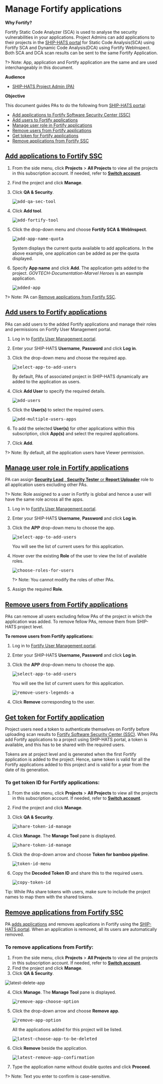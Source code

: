# Manage Fortify applications

**Why Fortify?**

Fortify Static Code Analyzer (SCA) is used to analyse the security vulnerabilities in your applications. Project Admins can add applications to their projects in the [SHIP-HATS portal](https://www.ship.gov.sg/) for Static Code Analysis(SCA) using Fortify SCA and Dynamic Code Analysis(DCA) using Fortify WebInspect. Both SCA and DCA scan results can be sent to the same Fortify Application.

?> Note: App, application and Fortify application are the same and are used interchangeably in this document.

**Audience**

- [SHIP-HATS Project Admin (PA)](https://docs.developer.gov.sg/docs/ship-hats/#/user-roles-permissions)

**Objective**

This document guides PAs to do the following from [SHIP-HATS portal](https://www.ship.gov.sg/):

- [Add applications to Fortify Software Security Center (SSC)](#add-applications-to-fortify-ssc)
- [Add users to Fortify applications](#add-users-to-fortify-applications)
- [Manage user role in Fortify applications](#manage-user-role-in-fortify-applications)
- [Remove users from Fortify applications](#remove-users-from-fortify-applications)
- [Get token for Fortify applications](#get-token-for-fortify-application)
- [Remove applications from Fortify SSC](#remove-applications-from-fortify-ssc)

## [Add applications to Fortify SSC](#add-applications-to-fortify-ssc)

1. From the side menu, click  **Projects**  >  **All Projects** to view all the projects in this subscription account. If needed, refer to [**Switch account**](https://docs.developer.tech.gov.sg/docs/ship-hats-documentation/#/manage-account?id=switch-account).

2. Find the project and click  **Manage**.

3. Click **QA &amp; Security**.

    <kbd>![add-qa-sec-tool](add-qa-sec-tool.png ':size=75%')</kbd>

4. Click **Add tool**.

    <kbd>![add-fortify-tool](add-fortify-tool.png ':size=75%')</kbd>

5. Click the drop-down menu and choose **Fortify SCA &amp; WebInspect**.

    <kbd>![add-app-name-quota](add-app-name-quota.png ':size=75%')</kbd>

    System displays the current quota available to add applications. In the above example, one application can be added as per the quota displayed.

6. Specify **App name** and click **Add**. The application gets added to the project. *GOVTECH-Documentation-Marvel Heroes* is an eaxmple application.

    <kbd>![added-app](added-app.png ':size=75%')</kbd>

?> Note: PA can [Remove applications from Fortify SSC](#remove-applications-from-fortify-ssc).

## [Add users to Fortify applications](#add-users-to-fortify-applications)

PAs can add users to the added Fortify applications and manage their roles and permissions on Fortify User Management portal.

1. Log in to [Fortify User Management portal](https://ssc-roles.hats.stack.gov.sg/).
2. Enter your SHIP-HATS **Username**, **Password** and click **Log in**.
3. Click the drop-down menu and choose the required app.

    <kbd>![select-app-to-add-users](select-app-to-add-users.png ':size=75%')</kbd>

    By default, PAs of associated project in SHIP-HATS dynamically are added to the application as users.

4. Click **Add User** to specify the required details.

    <kbd>![add-users](add-users.png ':size=75%')</kbd>

5. Click the **User(s)** to select the required users.

    <kbd>![add-multiple-users-apps](add-multiple-users-apps.png ':size=75%')</kbd>

6. To add the selected **User(s)** for other applications within this subscription, click **App(s)** and select the required applications.

7. Click **Add**. 

<!--You will see a success message as shown below. <kbd>![](93cdf038eb786794.png ':size=75%')</kbd>-->

?> Note: By default, all the application users have Viewer permission.

## [Manage user role in Fortify applications](#manage-user-role-in-fortify-applications)

PA can assign [**Security Lead** , **Security Tester** or **Report Uploader**](https://docs.developer.tech.gov.sg/docs/ship-hats-documentation/#/get-started/fortify-user-roles-and-permissions) role to all application users excluding other PAs.

?> Note: Role assigned to a user in Fortify is global and hence a user will have the same role across all the apps.

1. Log in to [Fortify User Management portal](https://ssc-roles.hats.stack.gov.sg/).
2. Enter your SHIP-HATS **Username**, **Password** and click **Log in**.
3. Click the **APP** drop-down menu to choose the app.

    <kbd>![select-app-to-add-users](select-app-to-add-users.png ':size=75%')</kbd>

    You will see the list of current users for this application.

4. Hover over the existing **Role** of the user to view the list of available roles.

    <kbd>![choose-roles-for-users](choose-roles-for-users.png ':size=75%')</kbd>

    ?> Note: You cannot modify the roles of other PAs.

5. Assign the required **Role**. 

<!-- You will see a success message as shown below.

<kbd>![](8596594456fb6478.png ':size=75%')</kbd> -->

## [Remove users from Fortify applications](#remove-users-from-fortify-applications)

PAs can remove all users excluding fellow PAs of the project in which the application was added. To remove fellow PAs, remove them from SHIP-HATS project level.

**To remove users from Fortify applications:**

1. Log in to [Fortify User Management portal](https://ssc-roles.hats.stack.gov.sg/).
2. Enter your SHIP-HATS **Username, Password** and click **Log in**.
3. Click the **APP** drop-down menu to choose the app.

    <kbd>![select-app-to-add-users](select-app-to-add-users.png ':size=75%')</kbd>

    You will see the list of current users for this application.

    <kbd>![remove-users-legends-a](remove-users-legends-a.png ':size=75%')</kbd>

4. Click **Remove** corresponding to the user.

## [Get token for Fortify application](#get-token-for-fortify-application)

Project users need a token to authenticate themselves on Fortify before uploading scan results to [Fortify Software Security Center (SSC)](https://ssc.hats.stack.gov.sg/ssc/#!/). When PAs add Fortify applications to a project using SHIP-HATS portal, a token is available, and this has to be shared with the required users.

Tokens are at project level and is generated when the first Fortify application is added to the project. Hence, same token is valid for all the Fortify applications added to this project and is valid for a year from the date of its generation.

### To get token ID for Fortify applications:

1. From the side menu, click  **Projects**  >  **All Projects**  to view all the projects in this subscription account. If needed, refer to [**Switch account**](https://docs.developer.tech.gov.sg/docs/ship-hats-documentation/#/manage-account?id=switch-account).
2. Find the project and click  **Manage**.
3. Click **QA &amp; Security**.

    <kbd>![share-token-id-manage](share-token-id-manage.png ':size=75%')</kbd>

4. Click **Manage**. The **Manage Tool** pane is displayed.

    <kbd>![share-token-id-manage](share-token-id-manage.png ':size=75%')</kbd>

5. Click the drop-down arrow and choose **Token for bamboo pipeline**.

    <kbd>![token-id-menu](token-id-menu.png ':size=75%')</kbd>

6. Copy the **Decoded Token ID** and share this to the required users.

    <kbd>![copy-token-id](copy-token-id.png ':size=75%')</kbd>

Tip: While PAs share tokens with users, make sure to include the project names to map them with the shared tokens.

## [Remove applications from Fortify SSC](#remove-applications-from-fortify-ssc)

PA [adds applications](https://docs.developer.tech.gov.sg/docs/ship-hats-documentation/#/manage-fortify-applications?id=add-applications-to-fortify-ssc) and removes applications in Fortify using the [SHIP-HATS portal](https://www.ship.gov.sg/). When an application is removed, all its users are automatically  removed.

### To remove applications from Fortify:

1. From the side menu, click  **Projects**  >  **All Projects**  to view all the projects in this subscription account. If needed, refer to [**Switch account**](https://docs.developer.tech.gov.sg/docs/ship-hats-documentation/#/manage-account?id=switch-account).
2. Find the project and click  **Manage**.
3. Click **QA &amp; Security**.

![latest-delete-app](latest-delete-app.png ':size=75%')</kbd>

4. Click **Manage**. The **Manage Tool** pane is displayed.

    <kbd>![remove-app-choose-option](remove-app-choose-option.png ':size=75%')</kbd>

5. Click the drop-down arrow and choose **Remove app**.

    <kbd>![remove-app-option](remove-app-option.png ':size=75%')</kbd>

    All the applications added for this project will be listed.

    <kbd>![latest-choose-app-to-be-deleted](latest-choose-app-to-be-deleted.png ':size=75%')</kbd>

6. Click **Remove** beside the application.

    <kbd>![latest-remove-app-confirmation](latest-remove-app-confirmation.png ':size=75%')</kbd>

7. Type the application name without double quotes and click **Proceed**.

?> Note: Text you enter to confirm is case-sensitive.
